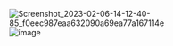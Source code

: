 ![Screenshot_2023-02-06-14-12-40-85_f0eec987eaa632090a69ea77a167114e](https://user-images.githubusercontent.com/121867953/218047138-20277dce-a501-4318-a298-ccba9460aab9.jpg)
![image](https://user-images.githubusercontent.com/121867953/218047323-ae23752c-f009-46fe-961a-8c6f0945c7e0.png)
